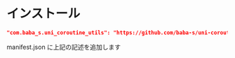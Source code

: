 # インストール

```json
"com.baba_s.uni_coroutine_utils": "https://github.com/baba-s/uni-coroutine-utils.git",
```

manifest.json に上記の記述を追加します  
